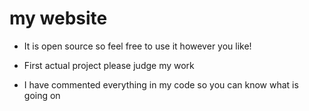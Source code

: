 <h1>my website</h1>

- It is open source so feel free to use it however you like!

- First actual project please judge my work

- I have commented everything in my code so you can know what is going on

